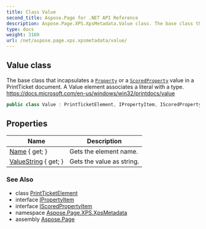 ```yaml
---
title: Class Value
second_title: Aspose.Page for .NET API Reference
description: Aspose.Page.XPS.XpsMetadata.Value class. The base class that incapsulates a Property or a ScoredProperty value in a PrintTicket document. A Value element associates a literal with a type. https//docs.microsoft.com/enus/windows/win32/printdocs/value
type: docs
weight: 3160
url: /net/aspose.page.xps.xpsmetadata/value/
---
```

## Value class

The base class that incapsulates a [`Property`](../property/) or a [`ScoredProperty`](../scoredproperty/) value in a PrintTicket document. A Value element associates a literal with a type. https://docs.microsoft.com/en-us/windows/win32/printdocs/value

```csharp
public class Value : PrintTicketElement, IPropertyItem, IScoredPropertyItem
```

## Properties

| Name | Description |
| --- | --- |
| [Name](../../aspose.page.xps.xpsmetadata/printticketelement/name/) { get; } | Gets the element name. |
| [ValueString](../../aspose.page.xps.xpsmetadata/value/valuestring/) { get; } | Gets the value as string. |

### See Also

* class [PrintTicketElement](../printticketelement/)
* interface [IPropertyItem](../ipropertyitem/)
* interface [IScoredPropertyItem](../iscoredpropertyitem/)
* namespace [Aspose.Page.XPS.XpsMetadata](../../aspose.page.xps.xpsmetadata/)
* assembly [Aspose.Page](../../)


